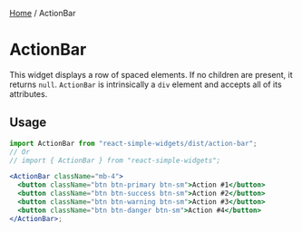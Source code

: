 [Home](../../../README.md) / ActionBar

# ActionBar

This widget displays a row of spaced elements. If no children are present, it returns `null`. `ActionBar` is intrinsically a `div` element and accepts all of its attributes.

## Usage

```jsx
import ActionBar from "react-simple-widgets/dist/action-bar";
// Or
// import { ActionBar } from "react-simple-widgets";

<ActionBar className="mb-4">
  <button className="btn btn-primary btn-sm">Action #1</button>
  <button className="btn btn-success btn-sm">Action #2</button>
  <button className="btn btn-warning btn-sm">Action #3</button>
  <button className="btn btn-danger btn-sm">Action #4</button>
</ActionBar>;
```
